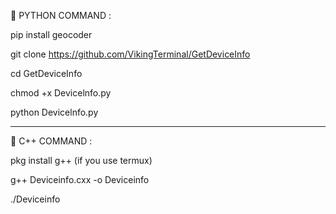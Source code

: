 💯 PYTHON COMMAND :

pip install geocoder

git clone https://github.com/VikingTerminal/GetDeviceInfo

cd GetDeviceInfo

chmod +x Devicelnfo.py

python Devicelnfo.py

-----------------------------------

💯 C++ COMMAND : 

pkg install g++ (if you use termux)

g++ Deviceinfo.cxx -o Deviceinfo

./Deviceinfo
